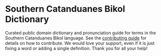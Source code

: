 
# Southern Catanduanes Bikol Dictionary

Curated public domain dictionary and pronunciation guide for terms in the Southern Catanduanes Bikol language. See the [contributing guide](https://github.com/drumworkteam/term/blob/make/.github/contributing.md) for details on how to contribute. We would love your support, even if it is just fixing a word or adding a single definition. Thank you for all your help!